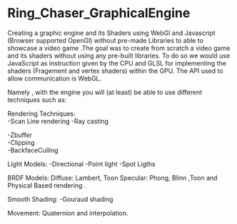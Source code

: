 # Ring_Chaser_GraphicalEngine


Creating a graphic engine and its Shaders using WebGl and Javascript (Browser supported OpenGl) without pre-made Libraries to able to showcase a video game .The goal was to create from scratch a video game and its shaders without using any pre-built libraries. To do so we would use JavaScript as instruction given by the CPU and GLSL for implementing the shaders (Fragement and vertex shaders) within the GPU. The API used to allow communication is WebGL.

Namely , with the engine you will (at least) be able to use different techniques such as:

Rendering Techniques:  
-Scan Line rendering
-Ray casting  

-Zbuffer  
-Clipping  
-BackfaceCulling  

Light Models:
-Directional
-Point light
-Spot Ligths

BRDF Models:
Diffuse: Lambert, Toon
Specular: Phong, Blinn ,Toon
and Physical Based rendering .

Smooth Shading:
-Gouraud shading

Movement:
Quaternion and interpolation.

